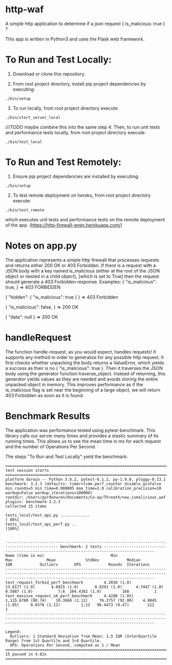 # http-waf

A simple http application to determine if a json request { is_malicious: true } ?

This app is written in Python3 and uses the Flask web framework.

# To Run and Test Locally:
1. Download or clone this repository.

2. From root project directory, install pip project dependencies by executing:
```
./bin/setup
```

3. To run locally, from root project directory execute:
```
./bin/start_server_local
```
///TODO maybe combine this into the same step
4. Then, to run unit tests and performance tests locally, from root project directory execute:
```
./bin/test_local
```

# To Run and Test Remotely:
1. Ensure pip project dependencies are installed by executing:
```
./bin/setup
```

2. To test remote deployment on heroku, from root project directory execute:
```
./bin/test_remote
```
which executes unit tests and performance tests on the remote deployment of the app.
(https://http-firewall-wren.herokuapp.com/)



# Notes on app.py
The application represents a simple http firewall that processes requests and returns either 200 OK or 403 Forbidden. If there is a request with a JSON body with a key named is_malicious (either at the root of the JSON object or nested in a child object), [which is set to True] then the request should generate a 403 Forbidden response.
Examples:
{
  "is_malicious": true,
} => 403 FORBIDDEN

{
  "hidden": { "is_malicious": true }
} => 403 Forbidden

{
  "is_malicious": false,
} => 200 OK

{
  "data": null
} => 200 OK

# handleRequest
The function handle-request, as you would expect, handles requests! It supports any method in order to generalize for any possible http request. It first checks whether unpacking the body returns a ValueError, which yields a success as their is no { "is_malicious": true }. Then it traverses the JSON body using the generator function traverse_object. Instead of returning, this generator yields values as they are needed and avoids storing the entire unpacked object in memory. This improves performance as if the is_malicious flag is set near the beginning of a large object, we will return 403 Forbidden as soon as it is found.

# Benchmark Results
The application was performance tested using pytest-benchmark. This library calls our server many times and provides a stastic summary of its running times. This allows us to see the mean time in ms for each request and the number of Operations Per Second.

The steps "To Run and Test Locally" yield the benchmark:
```
==================================================================================================================== test session starts =====================================================================================================================
platform darwin -- Python 3.6.2, pytest-6.1.2, py-1.9.0, pluggy-0.13.1
benchmark: 3.2.3 (defaults: timer=time.perf_counter disable_gc=False min_rounds=5 min_time=0.000005 max_time=1.0 calibration_precision=10 warmup=False warmup_iterations=100000)
rootdir: /Users/gordonwren/Documents/Co-op/ThreatX/new_ismalicious_waf
plugins: benchmark-3.2.3
collected 15 items

tests_local/test_api.py .............                                                                                                                                                                                                                  [ 86%]
tests_local/test_api_perf.py ..                                                                                                                                                                                                                        [100%]


--------------------------------------------------------------------------------------------- benchmark: 2 tests --------------------------------------------------------------------------------------------
Name (time in ms)                             Min                   Max               Mean             StdDev            Median               IQR            Outliers       OPS            Rounds  Iterations
-------------------------------------------------------------------------------------------------------------------------------------------------------------------------------------------------------------
test_request_forbid_perf_benchmark         4.2010 (1.0)         13.8177 (1.0)       4.8915 (1.0)       0.8291 (1.0)      4.7447 (1.0)      0.5887 (1.0)           7;6  204.4362 (1.0)         168           1
test_massive_request_ok_perf_benchmark     4.4288 (1.05)     1,115.6780 (80.74)    10.3684 (2.12)     76.2757 (92.00)    4.9845 (1.05)     0.6576 (1.12)         1;12   96.4473 (0.47)        212           1
-------------------------------------------------------------------------------------------------------------------------------------------------------------------------------------------------------------

Legend:
  Outliers: 1 Standard Deviation from Mean; 1.5 IQR (InterQuartile Range) from 1st Quartile and 3rd Quartile.
  OPS: Operations Per Second, computed as 1 / Mean
===================================================================================================================== 15 passed in 4.62s =====================================================================================================================
```









